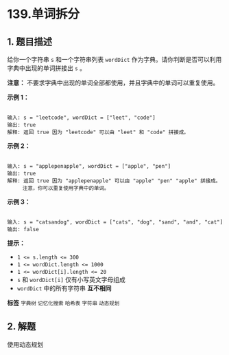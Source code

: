 # 139.单词拆分

## 1. 题目描述

给你一个字符串 `s` 和一个字符串列表 `wordDict` 作为字典。请你判断是否可以利用字典中出现的单词拼接出 `s` 。

 **注意：** 不要求字典中出现的单词全部都使用，并且字典中的单词可以重复使用。

 

 **示例 1：** 

```

输入: s = "leetcode", wordDict = ["leet", "code"]
输出: true
解释: 返回 true 因为 "leetcode" 可以由 "leet" 和 "code" 拼接成。

```
 **示例 2：** 

```

输入: s = "applepenapple", wordDict = ["apple", "pen"]
输出: true
解释: 返回 true 因为 "applepenapple" 可以由 "apple" "pen" "apple" 拼接成。
     注意，你可以重复使用字典中的单词。

```
 **示例 3：** 

```

输入: s = "catsandog", wordDict = ["cats", "dog", "sand", "and", "cat"]
输出: false

```
 

 **提示：** 
-  `1 <= s.length <= 300` 
-  `1 <= wordDict.length <= 1000` 
-  `1 <= wordDict[i].length <= 20` 
-  `s` 和 `wordDict[i]` 仅有小写英文字母组成
-  `wordDict` 中的所有字符串 **互不相同** 
 
**标签**
`字典树` `记忆化搜索` `哈希表` `字符串` `动态规划` 


## 2. 解题
使用动态规划
